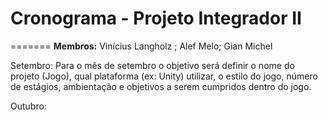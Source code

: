 # Cronograma - Projeto Integrador II
=======
<b>Membros:</b> Vinícius Langholz ; Alef Melo; Gian Michel

Setembro: Para o mês de setembro o objetivo será definir o nome do projeto (Jogo), qual plataforma (ex: Unity) utilizar, 
o estilo do jogo, número de estágios, ambientação e objetivos a serem cumpridos dentro do jogo.

Outubro:
